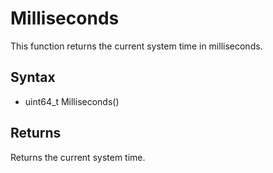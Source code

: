# Milliseconds #

This function returns the current system time in milliseconds.

## Syntax ##
- uint64_t Milliseconds()

## Returns ##
Returns the current system time.
